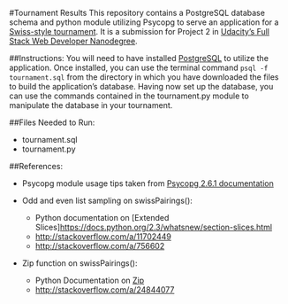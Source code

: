 #Tournament Results
This repository contains a PostgreSQL database schema and python module utilizing Psycopg to serve an application for a [Swiss-style tournament](http://www.wizards.com/dci/downloads/swiss_pairings.pdf). It is a submission for Project 2 in [Udacity’s Full Stack Web Developer Nanodegree](https://www.udacity.com/course/full-stack-web-developer-nanodegree--nd004).

##Instructions:
You will need to have installed [PostgreSQL](http://www.postgresql.org/) to utilize the application. Once installed, you can use the terminal command `psql -f tournament.sql` from the directory in which you have downloaded the files to build the application’s database. Having now set up the database, you can use the commands contained in the tournament.py module to manipulate the database in your tournament.

##Files Needed to Run:
* tournament.sql
* tournament.py

##References:
* Psycopg module usage tips taken from [Psycopg 2.6.1 documentation](http://initd.org/psycopg/docs/usage.html#passing-parameters-to-sql-queries)

* Odd and even list sampling on swissPairings():
  * Python documentation on [Extended Slices]https://docs.python.org/2.3/whatsnew/section-slices.html
  * http://stackoverflow.com/a/11702449
  * http://stackoverflow.com/a/756602

* Zip function on swissPairings():
  * Python Documentation on [Zip](https://docs.python.org/2/library/functions.html#zip)
  * http://stackoverflow.com/a/24844077
